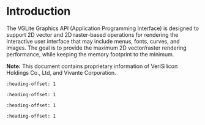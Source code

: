# Introduction

The VGLite Graphics API \(Application Programming Interface\) is designed to support 2D vector and 2D raster-based operations for rendering the interactive user interface that may include menus, fonts, curves, and images. The goal is to provide the maximum 2D vector/raster rendering performance, while keeping the memory footprint to the minimum.

**Note:** This document contains proprietary information of VeriSilicon Holdings Co., Ltd, and Vivante Corporation.


```{include} ../topics/vivante_vglite_graphics_api.md
:heading-offset: 1
```

```{include} ../topics/api_partitions.md
:heading-offset: 1
```

```{include} ../topics/api_files.md
:heading-offset: 1
```

```{include} ../topics/hardware_versions.md
:heading-offset: 1
```

